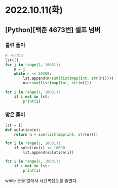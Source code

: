 # 2022.10.11(화)

## [Python][백준 4673번] 셀프 넘버

### 틀린 풀이
```Python
# 시간초과
lst=[]
for j in range(1, 10001):
    n = j
    while n <= 10000:
        lst.append(n+sum(list(map(int, str(n)))))
        n=n+sum(list(map(int, str(n))))
        
for i in range(1, 10001):
    if i not in lst:
        print(i)
```

### 맞은 풀이
```Python
lst = []
def solution(n):
    return n + sum(list(map(int, str(n))))

for i in range(1, 10001):
    if solution(i) <= 10000:
        lst.append(solution(i))

for i in range(1, 10001):
    if i not in lst:
        print(i)
```
while 문을 없애서 시간복잡도를 줄였다.
